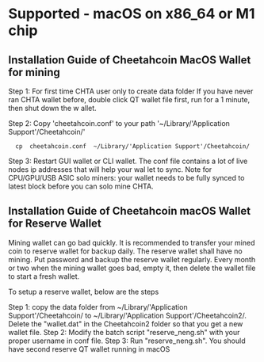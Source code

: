 

# Supported - macOS on x86_64 or M1 chip

## Installation Guide of Cheetahcoin MacOS Wallet for mining

 Step 1: For first time CHTA user only to create data folder
      If you have never ran CHTA wallet before, double click QT wallet file first, run for a 1 minute, then shut down the w
allet. 

 Step 2: Copy 'cheetahcoin.conf' to your path '~/Library/'Application Support'/Cheetahcoin/'

```
  cp  cheetahcoin.conf  ~/Library/'Application Support'/Cheetahcoin/
```

 Step 3: Restart GUI wallet or CLI wallet.  The conf file contains a lot of live nodes ip addresses that will help your wal
let to sync. 
     Note for CPU/GPU/USB ASIC solo miners: your wallet needs to be fully synced to latest block before you can solo mine CHTA. 


## Installation Guide of Cheetahcoin macOS Wallet for Reserve Wallet

Mining wallet can go bad quickly. It is recommended to transfer your mined coin to reserve wallet for backup daily. 
The reserve wallet shall have no mining. Put password and backup the reserve wallet regularly. 
Every month or two when the mining wallet goes bad, empty it, then delete the wallet file to start a fresh wallet. 

To setup a reserve wallet, below are the steps

Step 1:  copy the data folder from ~/Library/'Application Support'/Cheetahcoin/  to  ~/Library/'Application Support'/Cheetahcoin2/. 
Delete the "wallet.dat"  in the Cheetahcoin2 folder so that you get a new wallet file. 
Step 2:  Modify the batch script "reserve_neng.sh" with your proper username in conf file.
Step 3:  Run "reserve_neng.sh". You should have second reserve QT wallet running in macOS
